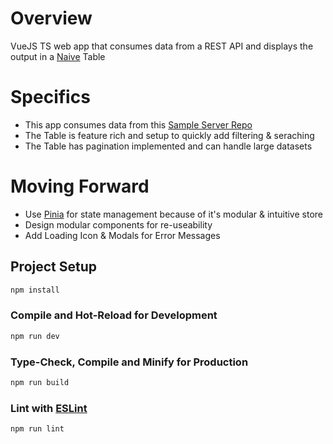# Overview
VueJS TS web app that consumes data from a REST API and displays the output in 
a [Naive](https://www.naiveui.com/en-US/dark/components/data-table) Table

# Specifics
- This app consumes data from this [Sample Server Repo](https://github.com/dawghokie/Sample_Server_DotNet) 
- The Table is feature rich and setup to quickly add filtering & seraching
- The Table has pagination implemented and can handle large datasets

# Moving Forward
- Use [Pinia](https://pinia.vuejs.org/) for state management because of it's modular & intuitive store
- Design modular components for re-useability 
- Add Loading Icon & Modals for Error Messages

## Project Setup

```sh
npm install
```

### Compile and Hot-Reload for Development

```sh
npm run dev
```

### Type-Check, Compile and Minify for Production

```sh
npm run build
```

### Lint with [ESLint](https://eslint.org/)

```sh
npm run lint
```
